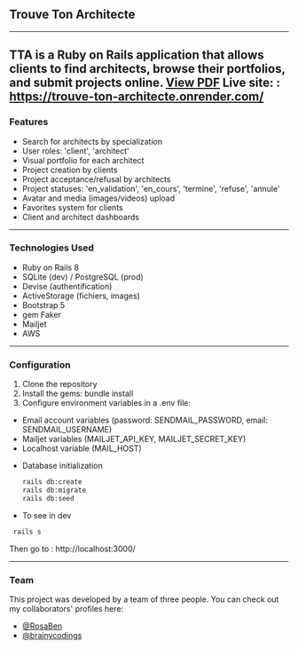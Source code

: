 ## Trouve Ton Architecte
---

**TTA** is a Ruby on Rails application that allows clients to find architects, browse their portfolios, and submit projects online.
[View PDF](https://drive.google.com/file/d/1HfiI2k1e2NMPfCapolGFQAa1RxHKRXY2/view?usp=drive_link)
Live site: : https://trouve-ton-architecte.onrender.com/ 
---

### Features

- Search for architects by specialization  
- User roles: 'client', 'architect'  
- Visual portfolio for each architect  
- Project creation by clients  
- Project acceptance/refusal by architects  
- Project statuses: 'en_validation', 'en_cours', 'termine', 'refuse', 'annule' 
- Avatar and media (images/videos) upload  
- Favorites system for clients  
- Client and architect dashboards  
---

### Technologies Used

- Ruby on Rails 8
- SQLite (dev) / PostgreSQL (prod)
- Devise (authentification)
- ActiveStorage (fichiers, images)
- Bootstrap 5
- gem Faker
- Mailjet
- AWS
---

### Configuration

 1. Clone the repository
 2. Install the gems: bundle install
 3. Configure environment variables in a .env file:
   - Email account variables (password: SENDMAIL_PASSWORD, email: SENDMAIL_USERNAME)
   - Mailjet variables (MAILJET_API_KEY, MAILJET_SECRET_KEY)
   - Localhost variable (MAIL_HOST)

* Database initialization
  ```bash
  rails db:create
  rails db:migrate
  rails db:seed
  ```
  
* To see in dev
 ```bash
  rails s
  ```
Then go to : http://localhost:3000/

---
### Team

This project was developed by a team of three people. You can check out my collaborators' profiles here:

- [@RosaBen](https://github.com/RosaBen)
- [@brainycodings](https://github.com/brainycodings)
